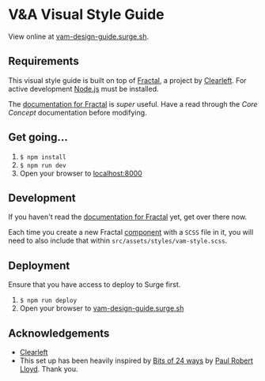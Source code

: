 # V&A Visual Style Guide

View online at [vam-design-guide.surge.sh](https://vam-design-guide.surge.sh).

## Requirements

This visual style guide is built on top of [Fractal](https://github.com/frctl/fractal), a project by [Clearleft](http://clearleft.com/). For active development [Node.js](https://nodejs.org/) must be installed.

The [documentation for Fractal](http://fractal.build/guide) is *super* useful. Have a read through the *Core Concept* documentation before modifying.

## Get going...

1. `$ npm install`
2. `$ npm run dev`
3. Open your browser to [localhost:8000](http://localhost:8000)

## Development

If you haven't read the [documentation for Fractal](http://fractal.build/guide) yet, get over there now.

Each time you create a new Fractal [component](http://fractal.build/guide/components) with a `SCSS` file in it, you will need to also include that within `src/assets/styles/vam-style.scss`.

## Deployment

Ensure that you have access to deploy to Surge first.

1. `$ npm run deploy`
2. Open your browser to [vam-design-guide.surge.sh](https://vam-design-guide.surge.sh)

## Acknowledgements

- [Clearleft](http://clearleft.com/)
- This set up has been heavily inspired by [Bits of 24 ways](http://bits.24ways.org/) by [Paul Robert Lloyd](https://github.com/paulrobertlloyd). Thank you.
